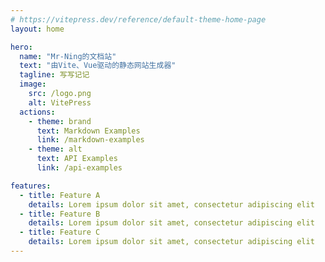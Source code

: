 ```yaml
---
# https://vitepress.dev/reference/default-theme-home-page
layout: home

hero:
  name: "Mr-Ning的文档站"
  text: "由Vite、Vue驱动的静态网站生成器"
  tagline: 写写记记
  image:
    src: /logo.png
    alt: VitePress
  actions:
    - theme: brand
      text: Markdown Examples
      link: /markdown-examples
    - theme: alt
      text: API Examples
      link: /api-examples

features:
  - title: Feature A
    details: Lorem ipsum dolor sit amet, consectetur adipiscing elit
  - title: Feature B
    details: Lorem ipsum dolor sit amet, consectetur adipiscing elit
  - title: Feature C
    details: Lorem ipsum dolor sit amet, consectetur adipiscing elit
---
```


